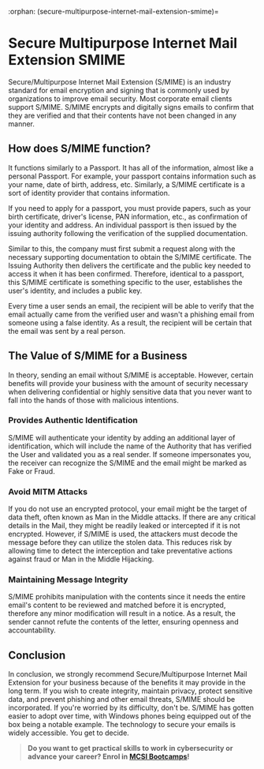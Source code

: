 :orphan:
(secure-multipurpose-internet-mail-extension-smime)=
# Secure Multipurpose Internet Mail Extension SMIME
Secure/Multipurpose Internet Mail Extension (S/MIME) is an industry standard for email encryption and signing that is commonly used by organizations to improve email security. Most corporate email clients support S/MIME.
S/MIME encrypts and digitally signs emails to confirm that they are verified and that their contents have not been changed in any manner.

## How does S/MIME function?

It functions similarly to a Passport. It has all of the information, almost like a personal Passport. For example, your passport contains information such as your name, date of birth, address, etc. Similarly, a S/MIME certificate is a sort of identity provider that contains information.

If you need to apply for a passport, you must provide papers, such as your birth certificate, driver's license, PAN information, etc., as confirmation of your identity and address. An individual passport is then issued by the issuing authority following the verification of the supplied documentation.

Similar to this, the company must first submit a request along with the necessary supporting documentation to obtain the S/MIME certificate. The Issuing Authority then delivers the certificate and the public key needed to access it when it has been confirmed. Therefore, identical to a passport, this S/MIME certificate is something specific to the user, establishes the user's identity, and includes a public key.

Every time a user sends an email, the recipient will be able to verify that the email actually came from the verified user and wasn't a phishing email from someone using a false identity. As a result, the recipient will be certain that the email was sent by a real person.

## The Value of S/MIME for a Business

In theory, sending an email without S/MIME is acceptable. However, certain benefits will provide your business with the amount of security necessary when delivering confidential or highly sensitive data that you never want to fall into the hands of those with malicious intentions.

### Provides Authentic Identification

S/MIME will authenticate your identity by adding an additional layer of identification, which will include the name of the Authority that has verified the User and validated you as a real sender. If someone impersonates you, the receiver can recognize the S/MIME and the email might be marked as Fake or Fraud.

### Avoid MITM Attacks

If you do not use an encrypted protocol, your email might be the target of data theft, often known as Man in the Middle attacks. If there are any critical details in the Mail, they might be readily leaked or intercepted if it is not encrypted. However, if S/MIME is used, the attackers must decode the message before they can utilize the stolen data. This reduces risk by allowing time to detect the interception and take preventative actions against fraud or Man in the Middle Hijacking.

### Maintaining Message Integrity

S/MIME prohibits manipulation with the contents since it needs the entire email's content to be reviewed and matched before it is encrypted, therefore any minor modification will result in a notice. As a result, the sender cannot refute the contents of the letter, ensuring openness and accountability.

## Conclusion

In conclusion, we strongly recommend Secure/Multipurpose Internet Mail Extension for your business because of the benefits it may provide in the long term. If you wish to create integrity, maintain privacy, protect sensitive data, and prevent phishing and other email threats, S/MIME should be incorporated. If you're worried by its difficulty, don't be. S/MIME has gotten easier to adopt over time, with Windows phones being equipped out of the box being a notable example. The technology to secure your emails is widely accessible. You get to decide.

> **Do you want to get practical skills to work in cybersecurity or advance your career? Enrol in [MCSI Bootcamps](https://www.mosse-institute.com/bootcamps.html)!**